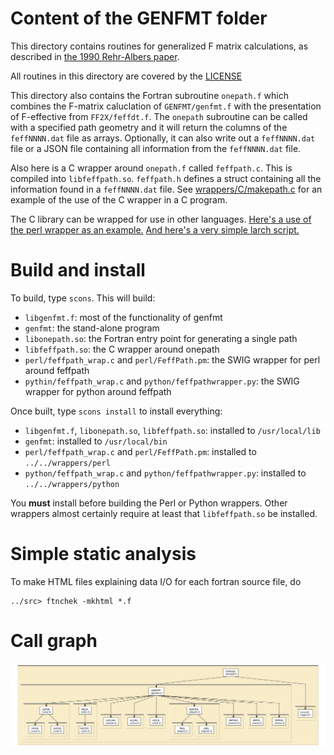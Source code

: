 
# Content of the GENFMT folder

This directory contains routines for generalized F matrix
calculations, as described in
[the 1990 Rehr-Albers paper](http://dx.doi.org/10.1103/PhysRevB.41.8139).

All routines in this directory are covered by the [LICENSE](../HEADERS/license.h)

This directory also contains the Fortran subroutine `onepath.f` which
combines the F-matrix caluclation of `GENFMT/genfmt.f` with the
presentation of F-effective from `FF2X/feffdt.f`.  The `onepath`
subroutine can be called with a specified path geometry and it will
return the columns of the `feffNNNN.dat` file as arrays.  Optionally,
it can also write out a `feffNNNN.dat` file or a JSON file containing
all information from the `feffNNNN.dat` file.

Also here is a C wrapper around `onepath.f` called `feffpath.c`.  This
is compiled into `libfeffpath.so`.  `feffpath.h` defines a struct
containing all the information found in a `feffNNNN.dat` file.  See
[wrappers/C/makepath.c](../../wrappers/C/makepath.c) for an example of
the use of the C wrapper in a C program.

The C library can be wrapped for use in other languages.
[Here's a use of the perl wrapper as an example.](../../wrappers/perl/examples/pathsdat.pl)
[And here's a very simple larch script.](../../wrappers/python/makepath.lar)

# Build and install

To build, type `scons`.  This will build:

 * `libgenfmt.f`: most of the functionality of genfmt
 * `genfmt`: the stand-alone program
 * `libonepath.so`: the Fortran entry point for generating a single path
 * `libfeffpath.so`: the C wrapper around onepath
 * `perl/feffpath_wrap.c` and `perl/FeffPath.pm`: the SWIG wrapper for perl around feffpath
 * `pythin/feffpath_wrap.c` and `python/feffpathwrapper.py`: the SWIG wrapper for python around feffpath

Once built, type `scons install` to install everything:

 * `libgenfmt.f`, `libonepath.so`, `libfeffpath.so`: installed to `/usr/local/lib`
 * `genfmt`: installed to `/usr/local/bin`
 * `perl/feffpath_wrap.c` and `perl/FeffPath.pm`: installed to `../../wrappers/perl`
 * `python/feffpath_wrap.c` and `python/feffpathwrapper.py`: installed to `../../wrappers/python`

You **must** install before building the Perl or Python wrappers.
Other wrappers almost certainly require at least that `libfeffpath.so`
be installed.

# Simple static analysis

To make HTML files explaining data I/O for each fortran source file, do

	../src> ftnchek -mkhtml *.f

# Call graph

![call graph for the GENFMT folder](tree/genfmt.png)

